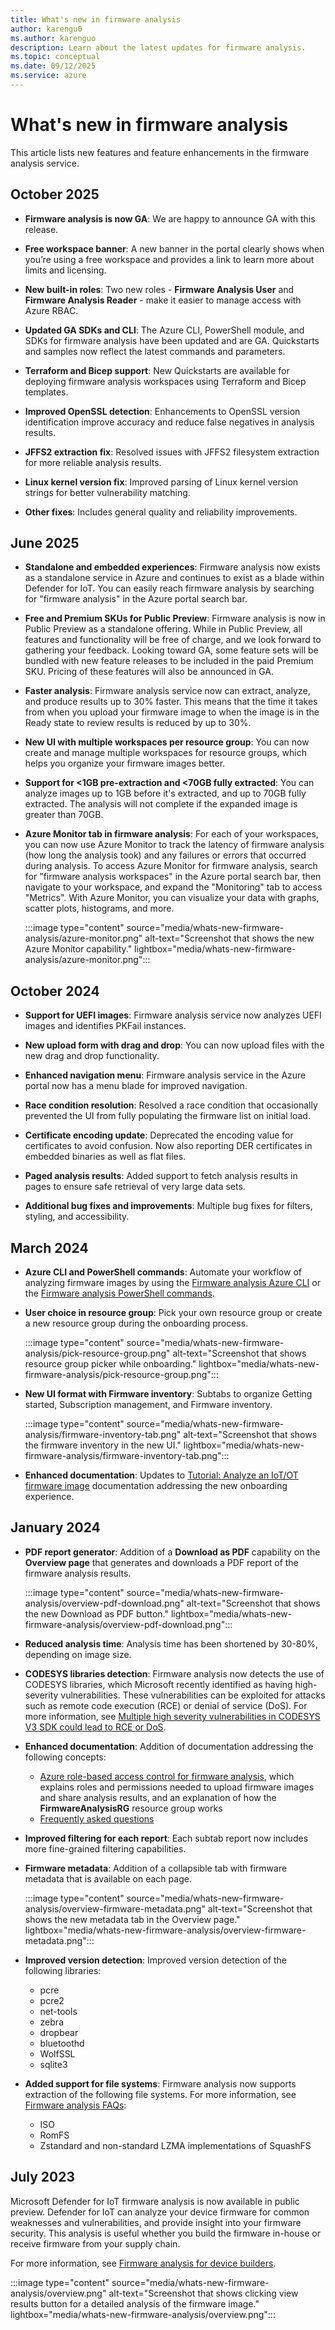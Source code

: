 ```yaml
---
title: What's new in firmware analysis
author: karengu0
ms.author: karenguo
description: Learn about the latest updates for firmware analysis.
ms.topic: conceptual
ms.date: 09/12/2025
ms.service: azure
---
```


# What's new in firmware analysis

This article lists new features and feature enhancements in the firmware analysis service.


## October 2025

- **Firmware analysis is now GA**: We are happy to announce GA with this release.

- **Free workspace banner**: A new banner in the portal clearly shows when you’re using a free workspace and provides a link to learn more about limits and licensing.

- **New built-in roles**: Two new roles - **Firmware Analysis User** and **Firmware Analysis Reader** - make it easier to manage access with Azure RBAC.

- **Updated GA SDKs and CLI**: The Azure CLI, PowerShell module, and SDKs for firmware analysis have been updated and are GA. Quickstarts and samples now reflect the latest commands and parameters.

- **Terraform and Bicep support**: New Quickstarts are available for deploying firmware analysis workspaces using Terraform and Bicep templates.

- **Improved OpenSSL detection**: Enhancements to OpenSSL version identification improve accuracy and reduce false negatives in analysis results.

- **JFFS2 extraction fix**: Resolved issues with JFFS2 filesystem extraction for more reliable analysis results.

- **Linux kernel version fix**: Improved parsing of Linux kernel version strings for better vulnerability matching.

- **Other fixes**: Includes general quality and reliability improvements.


## June 2025

- **Standalone and embedded experiences**: Firmware analysis now exists as a standalone service in Azure and continues to exist as a blade within Defender for IoT. You can easily reach firmware analysis by searching for "firmware analysis" in the Azure portal search bar.

- **Free and Premium SKUs for Public Preview**: Firmware analysis is now in Public Preview as a standalone offering. While in Public Preview, all features and functionality will be free of charge, and we look forward to gathering your feedback. Looking toward GA, some feature sets will be bundled with new feature releases to be included in the paid Premium SKU. Pricing of these features will also be announced in GA.

- **Faster analysis**: Firmware analysis service now can extract, analyze, and produce results up to 30% faster. This means that the time it takes from when you upload your firmware image to when the image is in the Ready state to review results is reduced by up to 30%.

- **New UI with multiple workspaces per resource group**: You can now create and manage multiple workspaces for resource groups, which helps you organize your firmware images better.

- **Support for <1GB pre-extraction and <70GB fully extracted**: You can analyze images up to 1GB before it's extracted, and up to 70GB fully extracted. The analysis will not complete if the expanded image is greater than 70GB.

- **Azure Monitor tab in firmware analysis**: For each of your workspaces, you can now use Azure Monitor to track the latency of firmware analysis (how long the analysis took) and any failures or errors that occurred during analysis. To access Azure Monitor for firmware analysis, search for "firmware analysis workspaces" in the Azure portal search bar, then navigate to your workspace, and expand the "Monitoring" tab to access "Metrics". With Azure Monitor, you can visualize your data with graphs, scatter plots, histograms, and more.

    :::image type="content" source="media/whats-new-firmware-analysis/azure-monitor.png" alt-text="Screenshot that shows the new Azure Monitor capability." lightbox="media/whats-new-firmware-analysis/azure-monitor.png":::

## October 2024

- **Support for UEFI images**: Firmware analysis service now analyzes UEFI images and identifies PKFail instances.

- **New upload form with drag and drop**: You can now upload files with the new drag and drop functionality.

- **Enhanced navigation menu**: Firmware analysis service in the Azure portal now has a menu blade for improved navigation.

- **Race condition resolution**: Resolved a race condition that occasionally prevented the UI from fully populating the firmware list on initial load.

- **Certificate encoding update**: Deprecated the encoding value for certificates to avoid confusion. Now also reporting DER certificates in embedded binaries as well as flat files.

- **Paged analysis results**: Added support to fetch analysis results in pages to ensure safe retrieval of very large data sets.

- **Additional bug fixes and improvements**: Multiple bug fixes for filters, styling, and accessibility.


## March 2024

- **Azure CLI and PowerShell commands**: Automate your workflow of analyzing firmware images by using the [Firmware analysis Azure CLI](/cli/azure/service-page/firmware%20analysis) or the [Firmware analysis PowerShell commands](/powershell/module/az.firmwareanalysis).
- **User choice in resource group**: Pick your own resource group or create a new resource group during the onboarding process.

    :::image type="content" source="media/whats-new-firmware-analysis/pick-resource-group.png" alt-text="Screenshot that shows resource group picker while onboarding." lightbox="media/whats-new-firmware-analysis/pick-resource-group.png":::

- **New UI format with Firmware inventory**: Subtabs to organize Getting started, Subscription management, and Firmware inventory.

    :::image type="content" source="media/whats-new-firmware-analysis/firmware-inventory-tab.png" alt-text="Screenshot that shows the firmware inventory in the new UI." lightbox="media/whats-new-firmware-analysis/firmware-inventory-tab.png":::

- **Enhanced documentation**: Updates to [Tutorial: Analyze an IoT/OT firmware image](tutorial-analyze-firmware.md) documentation addressing the new onboarding experience.

## January 2024

- **PDF report generator**: Addition of a **Download as PDF** capability on the **Overview page** that generates and downloads a PDF report of the firmware analysis results.

    :::image type="content" source="media/whats-new-firmware-analysis/overview-pdf-download.png" alt-text="Screenshot that shows the new Download as PDF button." lightbox="media/whats-new-firmware-analysis/overview-pdf-download.png":::

- **Reduced analysis time**: Analysis time has been shortened by 30-80%, depending on image size.

- **CODESYS libraries detection**: Firmware analysis now detects the use of CODESYS libraries, which Microsoft recently identified as having high-severity vulnerabilities. These vulnerabilities can be exploited for attacks such as remote code execution (RCE) or denial of service (DoS). For more information, see [Multiple high severity vulnerabilities in CODESYS V3 SDK could lead to RCE or DoS](https://www.microsoft.com/en-us/security/blog/2023/08/10/multiple-high-severity-vulnerabilities-in-codesys-v3-sdk-could-lead-to-rce-or-dos/).

- **Enhanced documentation**: Addition of documentation addressing the following concepts:
    - [Azure role-based access control for firmware analysis](firmware-analysis-rbac.md), which explains roles and permissions needed to upload firmware images and share analysis results, and an explanation of how the **FirmwareAnalysisRG** resource group works
    - [Frequently asked questions](firmware-analysis-FAQ.md)

- **Improved filtering for each report**: Each subtab report now includes more fine-grained filtering capabilities.

- **Firmware metadata**: Addition of a collapsible tab with firmware metadata that is available on each page.

    :::image type="content" source="media/whats-new-firmware-analysis/overview-firmware-metadata.png" alt-text="Screenshot that shows the new metadata tab in the Overview page." lightbox="media/whats-new-firmware-analysis/overview-firmware-metadata.png":::

- **Improved version detection**: Improved version detection of the following libraries:
    - pcre
    - pcre2
    - net-tools
    - zebra
    - dropbear
    - bluetoothd
    - WolfSSL
    - sqlite3

- **Added support for file systems**: Firmware analysis now supports extraction of the following file systems. For more information, see [Firmware analysis FAQs](firmware-analysis-faq.md#what-types-of-firmware-images-does-firmware-analysis-support):
    - ISO
    - RomFS
    - Zstandard and non-standard LZMA implementations of SquashFS


## July 2023

Microsoft Defender for IoT firmware analysis is now available in public preview. Defender for IoT can analyze your device firmware for common weaknesses and vulnerabilities, and provide insight into your firmware security. This analysis is useful whether you build the firmware in-house or receive firmware from your supply chain. 

For more information, see [Firmware analysis for device builders](overview-firmware-analysis.md).

:::image type="content" source="media/whats-new-firmware-analysis/overview.png" alt-text="Screenshot that shows clicking view results button for a detailed analysis of the firmware image." lightbox="media/whats-new-firmware-analysis/overview.png":::
